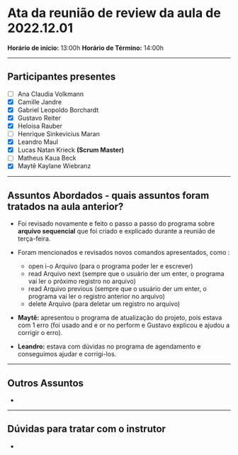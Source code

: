 # Ata da reunião de review da aula de 2022.12.01
**Horário de inicio:** 13:00h  **Horário de Término:** 14:00h

---

## Participantes presentes
- [ ] Ana  Claudia Volkmann
- [x] Camille Jandre
- [x] Gabriel Leopoldo Borchardt
- [x] Gustavo Reiter
- [x] Heloisa Rauber
- [ ] Henrique Sinkevicius Maran 
- [x] Leandro Maul 
- [x] Lucas Natan Krieck **(Scrum Master)**
- [ ] Matheus Kaua Beck
- [x] Maytê Kaylane Wiebranz

---

## Assuntos Abordados - quais assuntos foram tratados na aula anterior? 

- Foi revisado novamente e feito o passo a passo do programa sobre **arquivo sequencial** que foi criado e explicado durante a reunião de terça-feira.
- Foram mencionados e revisados novos comandos apresentados, como :

  - open i-o Arquivo (para o programa poder ler e escrever)
  - read Arquivo next (sempre que o usuário der um enter, o programa vai ler o próximo registro no arquivo)
  - read Arquivo previous (sempre que o usuário der um enter, o programa vai ler o registro anterior no arquivo)
  - delete Arquivo (para deletar um registro no arquivo)

- **Maytê:** apresentou o programa de atualização do projeto, pois estava com 1 erro (foi usado and e or no perform e Gustavo explicou e ajudou a corrigir o erro).

- **Leandro:** estava com dúvidas no programa de agendamento e conseguimos ajudar e corrigi-los.
---

## Outros Assuntos 
- 

---

## Dúvidas para tratar com o instrutor
- 


